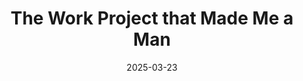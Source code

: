 ---
title: The Work Project that Made Me a Man
date: 2025-03-23
tags: [cisco meraki, professional project]
excerpt: "My first big work project: Deploy Agent. How I tackled it, what went well, and what I learned from it"
draft: true
---